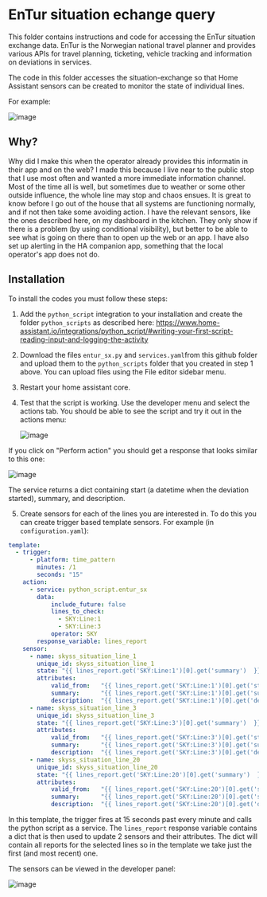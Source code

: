 # EnTur situation echange query

This folder contains instructions and code for accessing the EnTur situation exchange data. EnTur is the Norwegian
national travel planner and provides various APIs for travel planning, ticketing, vehicle tracking and 
information on deviations in services.

The code in this folder accesses the situation-exchange so that Home Assistant sensors can be created to
monitor the state of individual lines.

For example:

![image](https://github.com/user-attachments/assets/c22c59bb-4486-41d9-8046-1c416ad800c4)

## Why?

Why did I make this when the operator already provides this informatin in their app and on the web? I made this 
because I live near to the public stop that I use most often and wanted a more immediate information channel. Most of the time all is well, but sometimes
due to weather or some other outside influence, the whole line may stop and chaos ensues. It is great to 
know before I go out of the house that all systems are functioning normally, and if not then take some
avoiding action. I have the relevant sensors, like the ones described here, on my dashboard in the kitchen. They only show if there is
a problem (by using conditional visibility), but better to be able to see what is going on there than to open up the web or an app. 
I have also set up alerting in the HA companion app, something that 
the local operator's app does not do.

## Installation

To install the codes you must follow these steps:

1. Add the ```python_script``` integration to your installation and create the folder ```python_scripts``` as described here: https://www.home-assistant.io/integrations/python_script/#writing-your-first-script-reading-input-and-logging-the-activity
2. Download the files ```entur_sx.py``` and ```services.yaml```from this github folder and upload them to the ```python_scripts``` folder that you created in step 1 above. You can upload files using the File editor sidebar menu.
3. Restart your home assistant core.
4. Test that the script is working. Use the developer menu and select the actions tab. You should be able to see the script and try it out in the actions menu:

   ![image](https://github.com/user-attachments/assets/f065b2be-14b4-442c-9e9c-5581aa207588)

 If you click on "Perform action" you should get a response that looks similar to this one:

  ![image](https://github.com/user-attachments/assets/6ddd58fa-f449-4d5e-a737-aab660fd5032)


   The service returns a dict containing start (a datetime when the deviation started), summary, and description.
   
5. Create sensors for each of the lines you are interested in. To do this you can create trigger based template sensors. For example (in ```configuration.yaml```):


```yaml
template:
  - trigger:
      - platform: time_pattern
        minutes: /1
        seconds: "15"
    action: 
      - service: python_script.entur_sx
        data:
            include_future: false
            lines_to_check:  
              - SKY:Line:1
              - SKY:Line:3
            operator: SKY
        response_variable: lines_report
    sensor:
      - name: skyss_situation_line_1
        unique_id: skyss_situation_line_1
        state: "{{ lines_report.get('SKY:Line:1')[0].get('summary')  }}"
        attributes:
            valid_from:   "{{ lines_report.get('SKY:Line:1')[0].get('start')  }}"
            summary:      "{{ lines_report.get('SKY:Line:1')[0].get('summary')  }}"
            description:  "{{ lines_report.get('SKY:Line:1')[0].get('description')  }}"
      - name: skyss_situation_line_3
        unique_id: skyss_situation_line_3
        state: "{{ lines_report.get('SKY:Line:3')[0].get('summary')  }}"
        attributes:
            valid_from:   "{{ lines_report.get('SKY:Line:3')[0].get('start')  }}"
            summary:      "{{ lines_report.get('SKY:Line:3')[0].get('summary')  }}"
            description:  "{{ lines_report.get('SKY:Line:3')[0].get('description')  }}"
      - name: skyss_situation_line_20
        unique_id: skyss_situation_line_20
        state: "{{ lines_report.get('SKY:Line:20')[0].get('summary')  }}"
        attributes:
            valid_from:   "{{ lines_report.get('SKY:Line:20')[0].get('start')  }}"
            summary:      "{{ lines_report.get('SKY:Line:20')[0].get('summary')  }}"
            description:  "{{ lines_report.get('SKY:Line:20')[0].get('description')  }}"
```

In this template, the trigger fires at 15 seconds past every minute and calls the python script as a service. The ```lines_report```
response variable contains a dict that is then used to update 2 sensors and their attributes. The dict will contain 
all reports for the selected lines so in the template we take just the first (and most recent) one.

The sensors can be viewed in the developer panel:

![image](https://github.com/user-attachments/assets/6d3b8448-e552-4197-86b9-10be97fae1d0)

